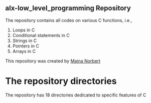 ## alx-low_level_programming Repository
The repository contains all codes on various C functions, i.e.,
1. Loops in C
2. Conditional statements in C
3. Strings in C
4. Pointers in C
5. Arrays in C

This repository was created by [Maina Norbert](https://twitter.com/mainanorbert2)


# The repository directories
 The repository has 18 directories dedicated to specific features of C

